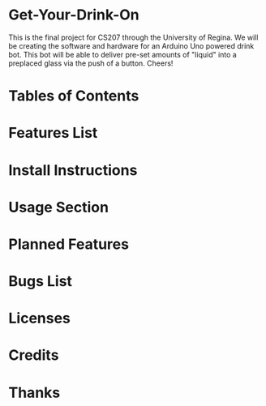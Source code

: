 # Get-Your-Drink-On
This is the final project for CS207 through the University of Regina. We will be creating the software and hardware for an Arduino Uno powered drink bot. This bot will be able to deliver pre-set amounts of "liquid" into a preplaced glass via the push of a button. Cheers! 


# Tables of Contents


# Features List 

# Install Instructions



# Usage Section 

# Planned Features

# Bugs List 

# Licenses 

# Credits 

# Thanks 

